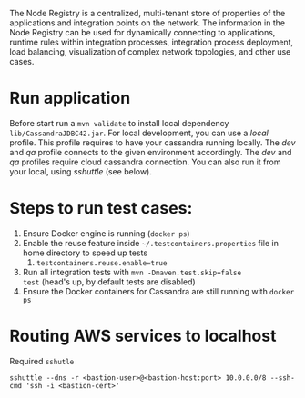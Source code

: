 The Node Registry is a centralized, multi-tenant store of properties of the applications and integration points on the network. The information in the Node Registry can be used for dynamically connecting to applications, runtime rules within integration processes, integration process deployment, load balancing, visualization of complex network topologies, and other use cases.

# Run application

Before start run a <code>mvn validate</code> to install local  dependency <code>lib/CassandraJDBC42.jar</code>. For local development, you can use a *local* profile. This profile requires to have your cassandra running locally.
The *dev* and *qa* profile connects to the given environment accordingly. The *dev* and *qa* profiles require cloud cassandra connection. You can also run it from your local, using
*sshuttle* (see below).

# Steps to run test cases:

1. Ensure Docker engine is running (<code>docker ps</code>)
2. Enable the reuse feature inside <code>~/.testcontainers.properties</code> file in home directory to speed up tests
    1. <code>testcontainers.reuse.enable=true</code>
3. Run all integration tests with <code>mvn -Dmaven.test.skip=false test</code> (head's up, by default tests are
   disabled)
4. Ensure the Docker containers for Cassandra are still running with <code>docker ps</code>

# Routing AWS services to localhost

Required `sshutle`

`sshuttle --dns -r <bastion-user>@<bastion-host:port> 10.0.0.0/8 --ssh-cmd 'ssh -i <bastion-cert>'`
